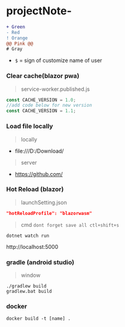 # projectNote-
```diff
+ Green
- Red
! Orange
@@ Pink @@
# Gray
```
- `$` = sign of customize name of user 
### Clear cache(blazor pwa)
> service-worker.published.js
```js
const CACHE_VERSION = 1.0;
//add code below for new version
const CACHE_VERSION = 1.1;
```
### Load file locally
> locally
- file:///D:/Download/
> server
- https://github.com/
### Hot Reload (blazor)
> launchSetting.json
```json
"hotReloadProfile": "blazorwasm"
```
>cmd `dont forget save all ctl+shift+s`
```
dotnet watch run
```
http://localhost:5000
### gradle (android studio)
>window
```shell
./gradlew build
gradlew.bat build
```
### docker
```shell
docker build -t [name] .
```
